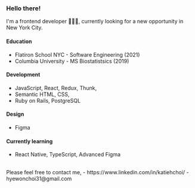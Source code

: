 ### Hello there!

I'm a frontend developer 👩🏻‍💻, currently looking for a new opportunity in New York City.
<br>

#### Education
- Flatiron School NYC - Software Engineering (2021)
- Columbia University - MS Biostatistsics (2019)
#### Development
- JavaScript, React, Redux, Thunk,
- Semantic HTML, CSS,
- Ruby on Rails, PostgreSQL
#### Design
- Figma
#### Currently learning
- React Native, TypeScript, Advanced Figma
<br>
Please feel free to contact me,
- https://www.linkedin.com/in/katiehchoi/
- hyewonchoi31@gmail.com

<!--
**katiehyewonchoi/katiehyewonchoi** is a ✨ _special_ ✨ repository because its `README.md` (this file) appears on your GitHub profile.

Here are some ideas to get you started:

- 🔭 I’m currently working on ...
- 🌱 I’m currently learning ...
- 👯 I’m looking to collaborate on ...
- 🤔 I’m looking for help with ...
- 💬 Ask me about ...
- 📫 How to reach me: ...
- 😄 Pronouns: ...
- ⚡ Fun fact: ...
-->
